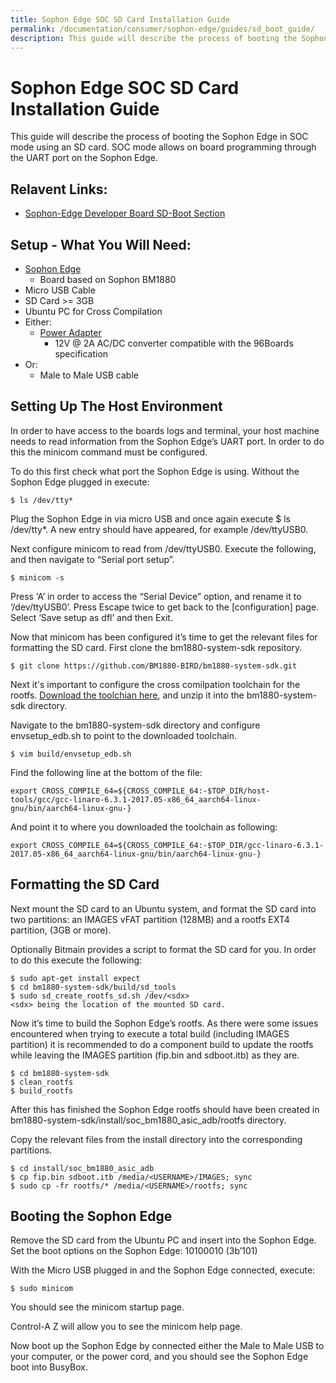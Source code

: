 ```yaml
---
title: Sophon Edge SOC SD Card Installation Guide
permalink: /documentation/consumer/sophon-edge/guides/sd_boot_guide/
description: This guide will describe the process of booting the Sophon Edge in SOC mode using an SD card. SOC mode allows on board programming through the UART port on the Sophon Edge.
---
```

# Sophon Edge SOC SD Card Installation Guide

This guide will describe the process of booting the Sophon Edge in SOC mode using an SD card. SOC mode allows on board programming through the UART port on the Sophon Edge.

## Relavent Links:
- [Sophon-Edge Developer Board SD-Boot Section](https://sophon-edge.gitbook.io/project/overview/edge-tpu-developer-board#sd-boot)

## Setup - What You Will Need:

  * [Sophon Edge](https://www.96boards.org/)
    * Board based on Sophon BM1880
  * Micro USB Cable
  * SD Card >= 3GB
  * Ubuntu PC for Cross Compilation
  * Either:
    * [Power Adapter](http://avnet.me/96BoardPower)
      * 12V @ 2A AC/DC converter compatible with the 96Boards specification
  * Or:
    * Male to Male USB cable


## Setting Up The Host Environment

In order to have access to the boards logs and terminal, your host machine needs to read information from the Sophon Edge’s UART port. In order to do this the minicom command must be configured.

To do this first check what port the Sophon Edge is using. Without the Sophon Edge plugged in execute:

`$ ls /dev/tty*`

Plug the Sophon Edge in via micro USB and once again execute $ ls /dev/tty*. A new entry should have appeared, for example /dev/ttyUSB0.

Next configure minicom to read from /dev/ttyUSB0. Execute the following, and then navigate to “Serial port setup”.

`$ minicom -s`

Press ‘A’ in order to access the “Serial Device” option, and rename it to ‘/dev/ttyUSB0’. Press Escape twice to get back to the [configuration] page. Select ‘Save setup as dfl’ and then Exit.

Now that minicom has been configured it’s time to get the relevant files for formatting the SD card. First clone the bm1880-system-sdk repository.

`$ git clone https://github.com/BM1880-BIRD/bm1880-system-sdk.git`

Next it's important to configure the cross comilpation toolchain for the rootfs. [Download the toolchian here](https://sophon-file.bitmain.com.cn/sophon-prod/drive/18/11/08/11/gcc-linaro-6.3.1-2017.05-x86_64_aarch64-linux-gnu.tar.xz.zip), and unzip it into the bm1880-system-sdk directory.

Navigate to the bm1880-system-sdk directory and configure envsetup_edb.sh to point to the downloaded toolchain.

`$ vim build/envsetup_edb.sh`

Find the following line at the bottom of the file:

```
export CROSS_COMPILE_64=${CROSS_COMPILE_64:-$TOP_DIR/host-tools/gcc/gcc-linaro-6.3.1-2017.05-x86_64_aarch64-linux-gnu/bin/aarch64-linux-gnu-}
```

And point it to where you downloaded the toolchain as following:
```
export CROSS_COMPILE_64=${CROSS_COMPILE_64:-$TOP_DIR/gcc-linaro-6.3.1-2017.05-x86_64_aarch64-linux-gnu/bin/aarch64-linux-gnu-}
```

## Formatting the SD Card
Next mount the SD card to an Ubuntu system, and format the SD card into two partitions: an IMAGES vFAT partition (128MB) and a rootfs EXT4 partition, (3GB or more).

Optionally Bitmain provides a script to format the SD card for you. In order to do this execute the following:
```
$ sudo apt-get install expect
$ cd bm1880-system-sdk/build/sd_tools
$ sudo sd_create_rootfs_sd.sh /dev/<sdx>
<sdx> being the location of the mounted SD card.
```
Now it’s time to build the Sophon Edge’s rootfs. As there were some issues encountered when trying to execute a total build (including IMAGES partition) it is recommended to do a component build to update the rootfs while leaving the IMAGES partition (fip.bin and sdboot.itb) as they are.
```
$ cd bm1880-system-sdk
$ clean_rootfs
$ build_rootfs
```
After this has finished the Sophon Edge rootfs should have been created in bm1880-system-sdk/install/soc_bm1880_asic_adb/rootfs directory.

Copy the relevant files from the install directory into the corresponding partitions.
```
$ cd install/soc_bm1880_asic_adb
$ cp fip.bin sdboot.itb /media/<USERNAME>/IMAGES; sync
$ sudo cp -fr rootfs/* /media/<USERNAME>/rootfs; sync
```

## Booting the Sophon Edge

Remove the SD card from the Ubuntu PC and insert into the Sophon Edge. Set the boot options on the Sophon Edge: 10100010 (3b’101)

With the Micro USB plugged in and the Sophon Edge connected, execute:

`$ sudo minicom`

You should see the minicom startup page.

Control-A Z will allow you to see the minicom help page.

Now boot up the Sophon Edge by connected either the Male to Male USB to your computer, or the power cord, and you should see the Sophon Edge boot into BusyBox.
